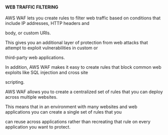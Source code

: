 #### WEB TRAFFIC FILTERING


AWS WAF lets you create rules to filter web traffic based on conditions that include IP addresses, HTTP headers and

body, or custom URIs.


This gives you an additional layer of protection from web attacks that attempt to exploit vulnerabilities in custom or

third-party web applications.


In addition, AWS WAF makes it easy to create rules that block common web exploits like SQL injection and cross site

scripting.


AWS WAF allows you to create a centralized set of rules that you can deploy across multiple websites.


This means that in an environment with many websites and web applications you can create a single set of rules that you

can reuse across applications rather than recreating that rule on every application you want to protect.

